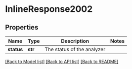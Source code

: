 # InlineResponse2002


## Properties
Name | Type | Description | Notes
------------ | ------------- | ------------- | -------------
**status** | **str** | The status of the analyzer | 

[[Back to Model list]](../README.md#documentation-for-models) [[Back to API list]](../README.md#documentation-for-api-endpoints) [[Back to README]](../README.md)


